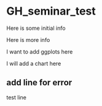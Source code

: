 # GH_seminar_test

Here is some initial info

Here is more info

I want to add ggplots here

I will add a chart here

## add line for error

test line